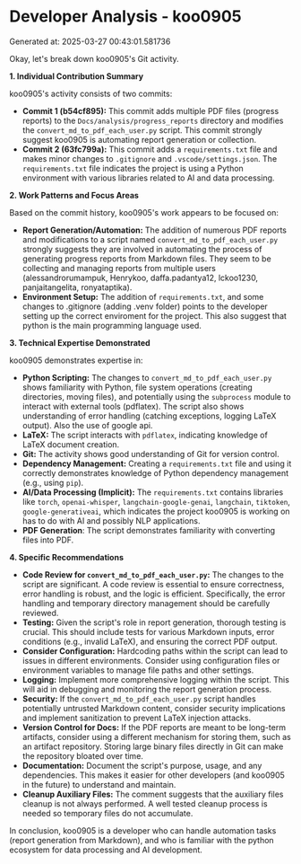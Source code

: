 # Developer Analysis - koo0905
Generated at: 2025-03-27 00:43:01.581736

Okay, let's break down koo0905's Git activity.

**1. Individual Contribution Summary**

koo0905's activity consists of two commits:

*   **Commit 1 (b54cf895):**  This commit adds multiple PDF files (progress reports) to the `Docs/analysis/progress_reports` directory and modifies the `convert_md_to_pdf_each_user.py` script. This commit strongly suggest koo0905 is automating report generation or collection.
*   **Commit 2 (63fc799a):** This commit adds a `requirements.txt` file and makes minor changes to `.gitignore` and `.vscode/settings.json`. The `requirements.txt` file indicates the project is using a Python environment with various libraries related to AI and data processing.

**2. Work Patterns and Focus Areas**

Based on the commit history, koo0905's work appears to be focused on:

*   **Report Generation/Automation:** The addition of numerous PDF reports and modifications to a script named `convert_md_to_pdf_each_user.py` strongly suggests they are involved in automating the process of generating progress reports from Markdown files.  They seem to be collecting and managing reports from multiple users (alessandrorumampuk, Henrykoo, daffa.padantya12, lckoo1230, panjaitangelita, ronyataptika).
*   **Environment Setup:** The addition of `requirements.txt`, and some changes to .gitignore (adding .venv folder) points to the developer setting up the correct enviroment for the project. This also suggest that python is the main programming language used.

**3. Technical Expertise Demonstrated**

koo0905 demonstrates expertise in:

*   **Python Scripting:** The changes to `convert_md_to_pdf_each_user.py` shows familiarity with Python, file system operations (creating directories, moving files), and potentially using the `subprocess` module to interact with external tools (pdflatex). The script also shows understanding of error handling (catching exceptions, logging LaTeX output). Also the use of google api.
*   **LaTeX:** The script interacts with `pdflatex`, indicating knowledge of LaTeX document creation.
*   **Git:** The activity shows good understanding of Git for version control.
*   **Dependency Management:**  Creating a `requirements.txt` file and using it correctly demonstrates knowledge of Python dependency management (e.g., using `pip`).
*   **AI/Data Processing (Implicit):**  The `requirements.txt` contains libraries like `torch`, `openai-whisper`, `langchain-google-genai`, `langchain`, `tiktoken`, `google-generativeai`, which indicates the project koo0905 is working on has to do with AI and possibly NLP applications.
*   **PDF Generation**: The script demonstrates familiarity with converting files into PDF.

**4. Specific Recommendations**

*   **Code Review for `convert_md_to_pdf_each_user.py`:** The changes to the script are significant.  A code review is essential to ensure correctness, error handling is robust, and the logic is efficient.  Specifically, the error handling and temporary directory management should be carefully reviewed.
*   **Testing:**  Given the script's role in report generation, thorough testing is crucial.  This should include tests for various Markdown inputs, error conditions (e.g., invalid LaTeX), and ensuring the correct PDF output.
*   **Consider Configuration:**  Hardcoding paths within the script can lead to issues in different environments. Consider using configuration files or environment variables to manage file paths and other settings.
*   **Logging:** Implement more comprehensive logging within the script.  This will aid in debugging and monitoring the report generation process.
*   **Security:**  If the `convert_md_to_pdf_each_user.py` script handles potentially untrusted Markdown content, consider security implications and implement sanitization to prevent LaTeX injection attacks.
*   **Version Control for Docs:** If the PDF reports are meant to be long-term artifacts, consider using a different mechanism for storing them, such as an artifact repository. Storing large binary files directly in Git can make the repository bloated over time.
*   **Documentation:** Document the script's purpose, usage, and any dependencies. This makes it easier for other developers (and koo0905 in the future) to understand and maintain.
*   **Cleanup Auxiliary Files:** The comment suggests that the auxiliary files cleanup is not always performed. A well tested cleanup process is needed so temporary files do not accumulate.

In conclusion, koo0905 is a developer who can handle automation tasks (report generation from Markdown), and who is familiar with the python ecosystem for data processing and AI development.
